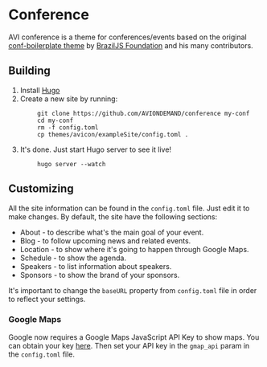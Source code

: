 # Conference

AVI conference is a theme for conferences/events based on the original [conf-boilerplate theme](https://github.com/braziljs/conf-boilerplate/) by [BrazilJS Foundation](http://braziljs.org/) and his many contributors.

## Building

1. Install [Hugo](https://gohugo.io)
2. Create a new site by running:

```shell
        git clone https://github.com/AVIONDEMAND/conference my-conf
        cd my-conf
        rm -f config.toml
        cp themes/avicon/exampleSite/config.toml .
```

3. It's done. Just start Hugo server to see it live!

```shell
        hugo server --watch
```

## Customizing

All the site information can be found in the `config.toml` file. Just edit it to make changes. By default, the site have the following sections:

* About    - to describe what's the main goal of your event.
* Blog     - to follow upcoming news and related events.
* Location - to show where it's going to happen through Google Maps.
* Schedule - to show the agenda.
* Speakers - to list information about speakers.
* Sponsors - to show the brand of your sponsors.

It's important to change the `baseURL` property from `config.toml` file in order to reflect your settings.

### Google Maps

Google now requires a Google Maps JavaScript API Key to show maps. You can obtain your key [here](https://developers.google.com/maps/documentation/javascript/get-api-key). Then set your API key in the `gmap_api` param in the `config.toml` file.
